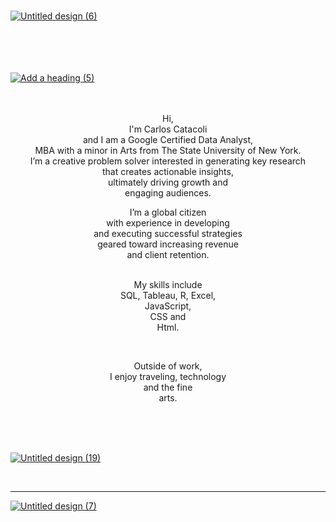 ### 
[![Untitled design (6)](https://user-images.githubusercontent.com/65633642/171059391-b7b9c6b4-7fdd-4adf-b4b4-b145b1f0a347.png)][4]

 <br/><br/><br/><br/>
[![Add a heading (5)](https://user-images.githubusercontent.com/65633642/171084465-90519f5b-b18b-45d5-ac80-551e2a3212c2.png)][5]
 <br/>
  <br/>
   <br/>
<p align="center"> Hi, <br/>
  I'm Carlos Catacoli  <br/>
  and I am a Google Certified Data Analyst, <br/>
  MBA with a minor in Arts from The State University of New York.  <br/>
  I’m a creative problem solver 
  interested in generating key research <br/>
 that creates actionable insights, <br/>
  ultimately driving growth and <br/>
 engaging audiences. </p>

<p align="center">I’m a global citizen <br/>
 with experience in developing <br/>
 and executing successful strategies <br/>
  geared toward increasing revenue <br/> and client retention.<br/><br/>
 </p>
<p align="center">My skills include <br/>
 SQL, Tableau, R, Excel,<br/>
 JavaScript, <br/>
 CSS and <br/>
 Html. </p>
<br/>
<p align="center">Outside of work, <br/>
 I enjoy traveling,  technology<br/> and the fine <br/>
 arts. </p>  <br/><br/>
 
 
 



</br>

[![Untitled design (19)](https://user-images.githubusercontent.com/65633642/171090407-c86d68f9-1b3d-4bd7-9984-befe3db238a5.png)][6]

</br>

[4]: https://datagig.github.io/
[5]: https://datagig.github.io/
[6]: https://datagig.github.io/
_____________________________________________________________________________

 
[![Untitled design (7)](https://user-images.githubusercontent.com/65633642/171066363-1cd300c2-5f53-415a-85a3-d5ea1cf14f78.png)][2]




[2]: https://www.linkedin.com/in/carlosantoniocatacoli/



<br/>
<!--
**datagig/datagig** is a ✨ _special_ ✨ repository because its `README.md` (this file) appears on your GitHub profile.

Here are some ideas to get you started:

- 🔭 I’m currently working on ...
- 🌱 I’m currently learning ...
- 👯 I’m looking to collaborate on ...
- 🤔 I’m looking for help with ...
- 💬 Ask me about ...
- 📫 How to reach me: ...
- 😄 Pronouns: ...
- ⚡ Fun fact: ...
-->
